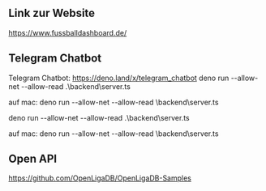 ## Link zur Website ##
https://www.fussballdashboard.de/

## Telegram Chatbot ##
Telegram Chatbot: https://deno.land/x/telegram_chatbot
deno run --allow-net --allow-read .\backend\server.ts

auf mac: deno run --allow-net --allow-read \backend\\server.ts


deno run --allow-net --allow-read .\backend\server.ts

auf mac: deno run --allow-net --allow-read \backend\\server.ts

## Open API ##
https://github.com/OpenLigaDB/OpenLigaDB-Samples

